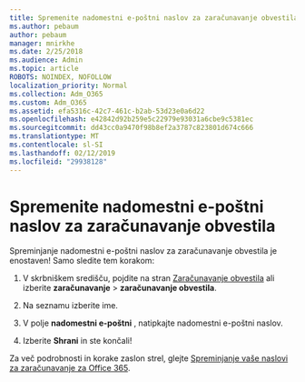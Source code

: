 ```yaml
---
title: Spremenite nadomestni e-poštni naslov za zaračunavanje obvestila
ms.author: pebaum
author: pebaum
manager: mnirkhe
ms.date: 2/25/2018
ms.audience: Admin
ms.topic: article
ROBOTS: NOINDEX, NOFOLLOW
localization_priority: Normal
ms.collection: Adm_O365
ms.custom: Adm_O365
ms.assetid: efa5316c-42c7-461c-b2ab-53d23e0a6d22
ms.openlocfilehash: e42842d92b259e5c22979e93031a6cbe9c5381ec
ms.sourcegitcommit: dd43cc0a9470f98b8ef2a3787c823801d674c666
ms.translationtype: MT
ms.contentlocale: sl-SI
ms.lasthandoff: 02/12/2019
ms.locfileid: "29938128"
---
```

# <a name="change-the-alternate-email-address-for-billing-notification"></a>Spremenite nadomestni e-poštni naslov za zaračunavanje obvestila

Spreminjanje nadomestni e-poštni naslov za zaračunavanje obvestila je enostaven! Samo sledite tem korakom:
  
1. V skrbniškem središču, pojdite na stran [Zaračunavanje obvestila](https://go.microsoft.com/fwlink/p/?linkid=853212) ali izberite **zaračunavanje** \> **zaračunavanje obvestila**.
    
2. Na seznamu izberite ime.
    
3. V polje **nadomestni e-poštni** , natipkajte nadomestni e-poštni naslov. 
    
4. Izberite **Shrani** in ste končali! 
    
Za več podrobnosti in korake zaslon strel, glejte [Spreminjanje vaše naslovi za zaračunavanje za Office 365](https://support.office.com/article/Change-your-billing-addresses-for-Office-365-for-business-a25c10d6-c1e9-4299-9185-25178df9eba6).
  

